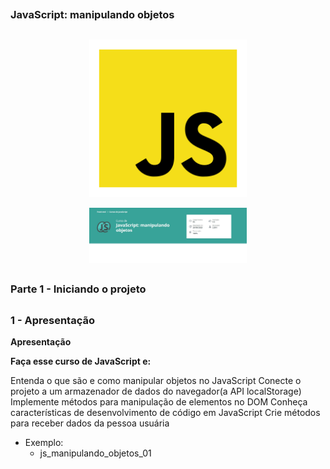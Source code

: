 ##
### JavaScript: manipulando objetos
##

<p align="center">
  <img alt="...." src="./src/js.png" width="50%">
</p>



<p align="center">
  <img alt="...." src="./src/JavaScript.jpg" width="50%">
</p>

##
### Parte 1 - Iniciando o projeto
##


### 1 - Apresentação

**Apresentação**

**Faça esse curso de JavaScript e:**

Entenda o que são e como manipular objetos no JavaScript
Conecte o projeto a um armazenador de dados do navegador(a API localStorage)
Implemente métodos para manipulação de elementos no DOM
Conheça características de desenvolvimento de código em JavaScript
Crie métodos para receber dados da pessoa usuária


- Exemplo:
  - js_manipulando_objetos_01




